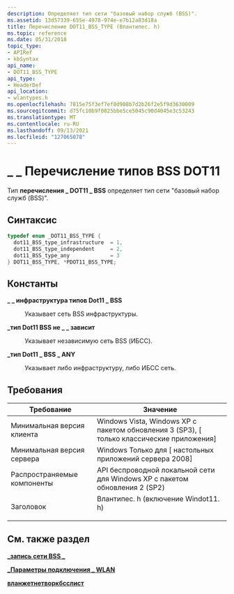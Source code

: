 ```yaml
---
description: Определяет тип сети "базовый набор служб (BSS)".
ms.assetid: 13d57339-655e-4978-974e-e7b12a83d18a
title: Перечисление DOT11_BSS_TYPE (Влантипес. h)
ms.topic: reference
ms.date: 05/31/2018
topic_type:
- APIRef
- kbSyntax
api_name:
- DOT11_BSS_TYPE
api_type:
- HeaderDef
api_location:
- wlantypes.h
ms.openlocfilehash: 7815e75f3ef7ef8d908b7d2b26f2e5f9d3630009
ms.sourcegitcommit: d75fc10b9f0825bbe5ce5045c90d4045e3c53243
ms.translationtype: MT
ms.contentlocale: ru-RU
ms.lasthandoff: 09/13/2021
ms.locfileid: "127065078"
---
```

# <a name="dot11_bss_type-enumeration"></a>\_ \_ Перечисление типов BSS DOT11

Тип **перечисления \_ DOT11 \_ BSS** определяет тип сети "базовый набор служб (BSS)".

## <a name="syntax"></a>Синтаксис


```C++
typedef enum _DOT11_BSS_TYPE { 
  dot11_BSS_type_infrastructure  = 1,
  dot11_BSS_type_independent     = 2,
  dot11_BSS_type_any             = 3
} DOT11_BSS_TYPE, *PDOT11_BSS_TYPE;
```



## <a name="constants"></a>Константы

<dl> <dt>

<span id="dot11_BSS_type_infrastructure"></span><span id="dot11_bss_type_infrastructure"></span><span id="DOT11_BSS_TYPE_INFRASTRUCTURE"></span>**\_ \_ инфраструктура типов Dot11 \_ BSS**
</dt> <dd>

Указывает сеть BSS инфраструктуры.

</dd> <dt>

<span id="dot11_BSS_type_independent"></span><span id="dot11_bss_type_independent"></span><span id="DOT11_BSS_TYPE_INDEPENDENT"></span>**\_тип Dot11 BSS не \_ \_ зависит**
</dt> <dd>

Указывает независимую сеть BSS (ИБСС).

</dd> <dt>

<span id="dot11_BSS_type_any"></span><span id="dot11_bss_type_any"></span><span id="DOT11_BSS_TYPE_ANY"></span>**\_тип Dot11 \_ BSS \_ ANY**
</dt> <dd>

Указывает либо инфраструктуру, либо ИБСС сеть.

</dd> </dl>

## <a name="requirements"></a>Требования



| Требование | Значение |
|-------------------------------------|-------------------------------------------------------------------------------------------------------------|
| Минимальная версия клиента<br/> | Windows Vista, Windows XP с пакетом обновления 3 (SP3), \[ только классические приложения\]<br/>                                         |
| Минимальная версия сервера<br/> | Windows Только для \[ настольных приложений сервера 2008\]<br/>                                                        |
| Распространяемые компоненты<br/>          | API беспроводной локальной сети для Windows XP с пакетом обновления 2 (SP2)<br/>                                                         |
| Заголовок<br/>                   | <dl> <dt>Влантипес. h (включение Windot11. h)</dt> </dl> |



## <a name="see-also"></a>См. также раздел

<dl> <dt>

[**\_запись сети BSS \_**](/windows/desktop/api/wlanapi/ns-wlanapi-wlan_bss_entry)
</dt> <dt>

[**\_Параметры подключения \_ WLAN**](/windows/desktop/api/wlanapi/ns-wlanapi-wlan_connection_parameters)
</dt> <dt>

[**вланжетнетворкбсслист**](/windows/desktop/api/Wlanapi/nf-wlanapi-wlangetnetworkbsslist)
</dt> </dl>

 

 





